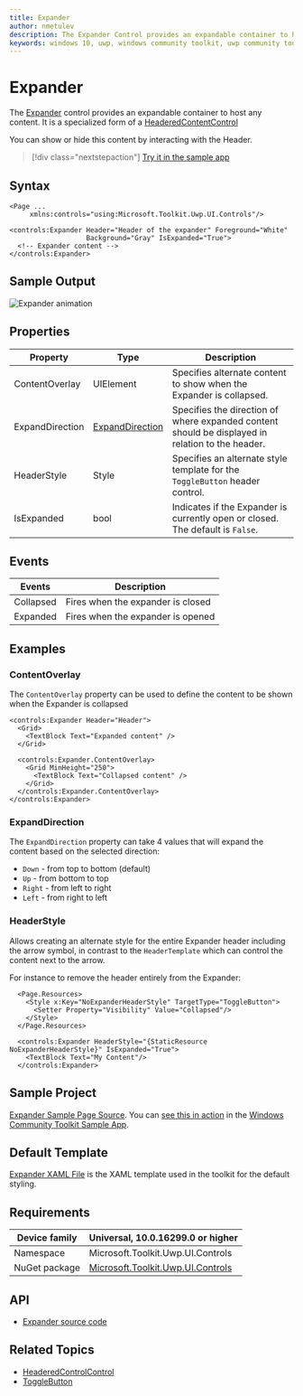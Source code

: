 ```yaml
---
title: Expander
author: nmetulev
description: The Expander Control provides an expandable container to host any content.
keywords: windows 10, uwp, windows community toolkit, uwp community toolkit, uwp toolkit, Expander, xaml Control, xaml
---
```


# Expander

The [Expander](https://docs.microsoft.com/dotnet/api/microsoft.toolkit.uwp.ui.controls.expander) control provides an expandable container to host any content.  It is a specialized form of a [HeaderedContentControl](HeaderedContentControl.md)

You can show or hide this content by interacting with the Header.

> [!div class="nextstepaction"]
> [Try it in the sample app](uwpct://Controls?sample=Expander)

## Syntax

```xaml
<Page ...
     xmlns:controls="using:Microsoft.Toolkit.Uwp.UI.Controls"/>

<controls:Expander Header="Header of the expander" Foreground="White"
                   Background="Gray" IsExpanded="True">
  <!-- Expander content -->
</controls:Expander>
```

## Sample Output

![Expander animation](../resources/images/Controls/Expander.gif)

## Properties

| Property | Type | Description |
| -- | -- | -- |
| ContentOverlay | UIElement | Specifies alternate content to show when the Expander is collapsed. |
| ExpandDirection | [ExpandDirection](/dotnet/api/microsoft.toolkit.uwp.ui.controls.expanddirection) | Specifies the direction of where expanded content should be displayed in relation to the header. |
| HeaderStyle | Style | Specifies an alternate style template for the `ToggleButton` header control. |
| IsExpanded | bool | Indicates if the Expander is currently open or closed.  The default is `False`. |

## Events

| Events | Description |
| -- | -- |
| Collapsed | Fires when the expander is closed |
| Expanded | Fires when the expander is opened |

## Examples

### ContentOverlay

The `ContentOverlay` property can be used to define the content to be shown when the Expander is collapsed

```xaml
<controls:Expander Header="Header">
  <Grid>
    <TextBlock Text="Expanded content" />
  </Grid>

  <controls:Expander.ContentOverlay>
    <Grid MinHeight="250">
      <TextBlock Text="Collapsed content" />
    </Grid>
  </controls:Expander.ContentOverlay>
</controls:Expander>
```

### ExpandDirection

The `ExpandDirection` property can take 4 values that will expand the content based on the selected direction:

* `Down` - from top to bottom (default)
* `Up` - from bottom to top
* `Right` - from left to right
* `Left` - from right to left

### HeaderStyle

Allows creating an alternate style for the entire Expander header including the arrow symbol, in contrast to the `HeaderTemplate` which can control the content next to the arrow.

For instance to remove the header entirely from the Expander:

```xaml
  <Page.Resources>
    <Style x:Key="NoExpanderHeaderStyle" TargetType="ToggleButton">
      <Setter Property="Visibility" Value="Collapsed"/>
    </Style>
  </Page.Resources>

  <controls:Expander HeaderStyle="{StaticResource NoExpanderHeaderStyle}" IsExpanded="True">
    <TextBlock Text="My Content"/>
  </controls:Expander>
```

## Sample Project

[Expander Sample Page Source](https://github.com/windows-toolkit/WindowsCommunityToolkit/tree/rel/7.0.0/Microsoft.Toolkit.Uwp.SampleApp/SamplePages/Expander). You can [see this in action](uwpct://Controls?sample=Expander) in the [Windows Community Toolkit Sample App](https://aka.ms/windowstoolkitapp).

## Default Template

[Expander XAML File](https://github.com/windows-toolkit/WindowsCommunityToolkit/blob/rel/7.0.0/Microsoft.Toolkit.Uwp.UI.Controls/Expander/Expander.xaml) is the XAML template used in the toolkit for the default styling.

## Requirements

| Device family | Universal, 10.0.16299.0 or higher |
| -- | -- |
| Namespace | Microsoft.Toolkit.Uwp.UI.Controls |
| NuGet package | [Microsoft.Toolkit.Uwp.UI.Controls](https://www.nuget.org/packages/Microsoft.Toolkit.Uwp.UI.Controls/) |

## API

* [Expander source code](https://github.com/windows-toolkit/WindowsCommunityToolkit/tree/rel/7.0.0/Microsoft.Toolkit.Uwp.UI.Controls.Layout/Expander)

## Related Topics

* [HeaderedControlControl](HeaderedContentControl.md)
* [ToggleButton](/uwp/api/Windows.UI.Xaml.Controls.Primitives.ToggleButton)
